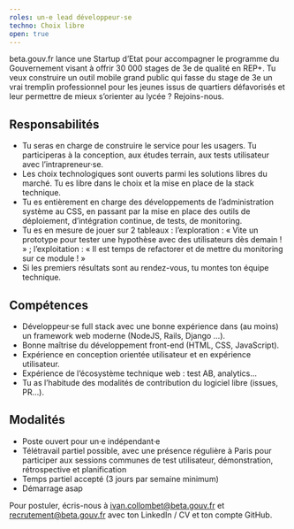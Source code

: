 ```yaml
---
roles: un·e lead développeur·se
techno: Choix libre
open: true
---
```


beta.gouv.fr lance une Startup d’Etat pour accompagner le programme du Gouvernement visant à offrir 30 000 stages de 3e de qualité en REP+. Tu veux construire un outil mobile grand public qui fasse du stage de 3e un vrai tremplin professionnel pour les jeunes issus de quartiers défavorisés et leur permettre de mieux s’orienter au lycée ? Rejoins-nous.

<!--more-->

## Responsabilités

- Tu seras en charge de construire le service pour les usagers. Tu participeras à la conception, aux études terrain, aux tests utilisateur avec l’intrapreneur·se.
- Les choix technologiques sont ouverts parmi les solutions libres du marché. Tu es libre dans le choix et la mise en place de la stack technique.
- Tu es entièrement en charge des développements de l’administration système au CSS, en passant par la mise en place des outils de déploiement, d’intégration continue, de tests, de monitoring.
- Tu es en mesure de jouer sur 2 tableaux : l’exploration : « Vite un prototype pour tester une hypothèse avec des utilisateurs dès demain ! » ; l’exploitation : « Il est temps de refactorer et de mettre du monitoring sur ce module ! »
- Si les premiers résultats sont au rendez-vous, tu montes ton équipe technique.

## Compétences

- Développeur·se full stack avec une bonne expérience dans (au moins) un framework web moderne (NodeJS, Rails, Django …).
- Bonne maîtrise du développement front-end (HTML, CSS, JavaScript).
- Expérience en conception orientée utilisateur et en expérience utilisateur.
- Expérience de l’écosystème technique web : test AB, analytics…
- Tu as l’habitude des modalités de contribution du logiciel libre (issues, PR…).

## Modalités

- Poste ouvert pour un·e indépendant·e
- Télétravail partiel possible, avec une présence régulière à Paris pour participer aux sessions communes de test utilisateur, démonstration, rétrospective et planification
- Temps partiel accepté (3 jours par semaine minimum)
- Démarrage asap

Pour postuler, écris-nous à ivan.collombet@beta.gouv.fr et recrutement@beta.gouv.fr avec ton LinkedIn / CV et ton compte GitHub.
